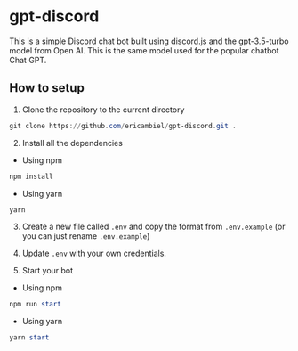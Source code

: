 # gpt-discord

This is a simple Discord chat bot built using discord.js and the gpt-3.5-turbo model from Open AI. This is the same
model used for the popular chatbot Chat GPT.

## How to setup

1. Clone the repository to the current directory

```powershell
git clone https://github.com/ericambiel/gpt-discord.git .
```

2. Install all the dependencies

- Using npm

```powershell
npm install
```

- Using yarn

```powershell
yarn
```

3. Create a new file called `.env` and copy the format from `.env.example` (or you can just rename `.env.example`)

4. Update `.env` with your own credentials.

5. Start your bot

- Using npm

```powershell
npm run start
```

- Using yarn

```powershell
yarn start
```
